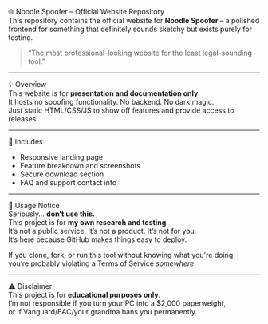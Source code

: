 🌐 Noodle Spoofer – Official Website Repository  
This repository contains the official website for **Noodle Spoofer** – a polished frontend for something that definitely sounds sketchy but exists purely for testing.

> “The most professional-looking website for the least legal-sounding tool.”

----------------------------------------

💡 Overview  
This website is for **presentation and documentation only**.  
It hosts no spoofing functionality. No backend. No dark magic.  
Just static HTML/CSS/JS to show off features and provide access to releases.

----------------------------------------

📁 Includes  
- Responsive landing page  
- Feature breakdown and screenshots  
- Secure download section  
- FAQ and support contact info

----------------------------------------

🚫 Usage Notice  
Seriously… **don’t use this.**  
This project is for **my own research and testing**.  
It’s not a public service. It’s not a product. It’s not for you.  
It’s here because GitHub makes things easy to deploy.

If you clone, fork, or run this tool without knowing what you're doing,  
you’re probably violating a Terms of Service *somewhere*.

----------------------------------------

⚠️ Disclaimer  
This project is for **educational purposes only**.  
I’m not responsible if you turn your PC into a $2,000 paperweight,  
or if Vanguard/EAC/your grandma bans you permanently.
